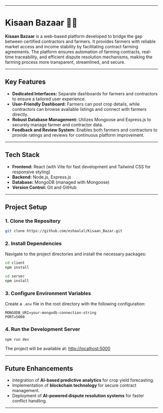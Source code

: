 

---

# Kisaan Bazaar 🧑‍🌾

**Kisaan Bazaar** is a web-based platform developed to bridge the gap between certified contractors and farmers. It provides farmers with reliable market access and income stability by facilitating contract farming agreements. The platform ensures automation of farming contracts, real-time traceability, and efficient dispute resolution mechanisms, making the farming process more transparent, streamlined, and secure.

---

## Key Features

* **Dedicated Interfaces:** Separate dashboards for farmers and contractors to ensure a tailored user experience.
* **User-Friendly Dashboard:** Farmers can post crop details, while contractors can browse available listings and connect with farmers directly.
* **Robust Database Management:** Utilizes Mongoose and Express.js to securely manage farmer and contractor data.
* **Feedback and Review System:** Enables both farmers and contractors to provide ratings and reviews for continuous platform improvement.

---

## Tech Stack

* **Frontend:** React (with Vite for fast development and Tailwind CSS for responsive styling)
* **Backend:** Node.js, Express.js
* **Database:** MongoDB (managed with Mongoose)
* **Version Control:** Git and GitHub

---

## Project Setup

### 1. Clone the Repository

```bash
git clone https://github.com/eshaalal/Kisaan_Bazar.git
```

### 2. Install Dependencies

Navigate to the project directories and install the necessary packages:

```bash
cd client
npm install
```

```bash
cd server
npm install
```

### 3. Configure Environment Variables

Create a `.env` file in the root directory with the following configuration:

```env
MONGODB_URI=your-mongodb-connection-string
PORT=5000
```

### 4. Run the Development Server

```bash
npm run dev
```

The project will be available at: [http://localhost:5000](http://localhost:5000)

---

## Future Enhancements

* Integration of **AI-based predictive analytics** for crop yield forecasting.
* Implementation of **blockchain technology** for secure contract management.
* Deployment of **AI-powered dispute resolution systems** for faster conflict handling.

---

